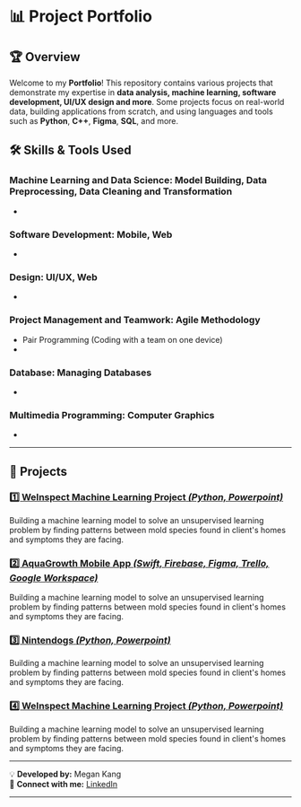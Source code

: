 # 📊 Project Portfolio

## 🏆 Overview
Welcome to my **Portfolio**! This repository contains various projects that demonstrate my expertise in **data analysis, machine learning, software development, UI/UX design and more**. Some projects focus on real-world data, building applications from scratch, and using languages and tools such as **Python**, **C++**, **Figma**, **SQL**, and more.

## 🛠️ Skills & Tools Used
### **Machine Learning and Data Science: Model Building, Data Preprocessing, Data Cleaning and Transformation**
-
### **Software Development: Mobile, Web**
-
### **Design: UI/UX, Web**
-
### **Project Management and Teamwork: Agile Methodology**
- Pair Programming (Coding with a team on one device)
- 
### **Database: Managing Databases**
-
### **Multimedia Programming: Computer Graphics**
-

---

## 📂 Projects
### [**1️⃣ WeInspect Machine Learning Project** *(Python, Powerpoint)*](https://github.com/MeganKang/Portfolio/tree/main/WeInspect_ML_Studio_Project)
Building a machine learning model to solve an unsupervised learning problem by finding patterns between mold species found in client's homes and symptoms they are facing.

### [**2️⃣ AquaGrowth Mobile App** *(Swift, Firebase, Figma, Trello, Google Workspace)*](https://github.com/MeganKang/Portfolio/tree/main/WeInspect_ML_Studio_Project)
Building a machine learning model to solve an unsupervised learning problem by finding patterns between mold species found in client's homes and symptoms they are facing.

### [**3️⃣ Nintendogs** *(Python, Powerpoint)*](https://github.com/MeganKang/Portfolio/tree/main/WeInspect_ML_Studio_Project)
Building a machine learning model to solve an unsupervised learning problem by finding patterns between mold species found in client's homes and symptoms they are facing.

### [**4️⃣ WeInspect Machine Learning Project** *(Python, Powerpoint)*](https://github.com/MeganKang/Portfolio/tree/main/WeInspect_ML_Studio_Project)
Building a machine learning model to solve an unsupervised learning problem by finding patterns between mold species found in client's homes and symptoms they are facing.

---

💡 **Developed by:** Megan Kang   
🔗 **Connect with me:** [LinkedIn](https://www.linkedin.com/in/megan-kang-195b70165/)

---

<!--
**MeganKang/MeganKang** is a ✨ _special_ ✨ repository because its `README.md` (this file) appears on your GitHub profile.

Here are some ideas to get you started:

- 🔭 I’m currently working on ...
- 🌱 I’m currently learning ...
- 👯 I’m looking to collaborate on ...
- 🤔 I’m looking for help with ...
- 💬 Ask me about ...
- 📫 How to reach me: ...
- 😄 Pronouns: ...
- ⚡ Fun fact: ...
-->
